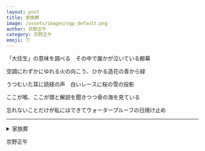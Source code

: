 ```yaml
---
layout: post
title: 家族葬
image: /assets/images/ogp_default.png
author: 京野正午
category: 京野正午
emoji: 🕛
---
```


<div class="tanka-area"><div class="tanka">
<p>「大往生」の意味を調べる　その中で誰かが泣いている鯨幕</p>
<p>空調にわずかにゆれる火の向こう、ひかる造花の青から緑</p>
<p>うつむいた耳に読経の声　白いレースに桜の雪の投影</p>
<p>ここが喉、ここが頭と解説を聞きつつ骨の海を見ている</p>
<p>忘れないことだけが私にはできてウォータープルーフの日焼け止め</p></div></div>

---

<details><summary>家族葬</summary>
「大往生」の意味を調べる　その中で誰かが泣いている鯨幕<br />
空調にわずかにゆれる火の向こう、ひかる造花の青から緑<br />
うつむいた耳に読経の声　白いレースに桜の雪の投影<br />
ここが喉、ここが頭と解説を聞きつつ骨の海を見ている<br />
忘れないことだけが私にはできてウォータープルーフの日焼け止め<br />
<br />
</details>

京野正午
